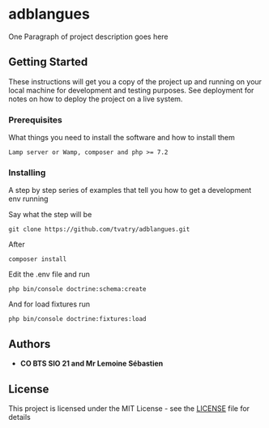 # adblangues

One Paragraph of project description goes here

## Getting Started

These instructions will get you a copy of the project up and running on your local machine for development and testing purposes. See deployment for notes on how to deploy the project on a live system.

### Prerequisites

What things you need to install the software and how to install them

```
Lamp server or Wamp, composer and php >= 7.2
```

### Installing

A step by step series of examples that tell you how to get a development env running

Say what the step will be

```
git clone https://github.com/tvatry/adblangues.git
```

After

```
composer install
```

Edit the .env file and run

```
php bin/console doctrine:schema:create
```

And for load fixtures run 

```
php bin/console doctrine:fixtures:load
```

## Authors

* **CO BTS SIO 21 and Mr Lemoine Sébastien** 


## License

This project is licensed under the MIT License - see the [LICENSE](LICENSE) file for details

